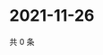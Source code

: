 # 2021-11-26

共 0 条

<!-- BEGIN WEIBO -->
<!-- 最后更新时间 Fri Nov 26 2021 22:08:22 GMT+0800 (China Standard Time) -->

<!-- END WEIBO -->
